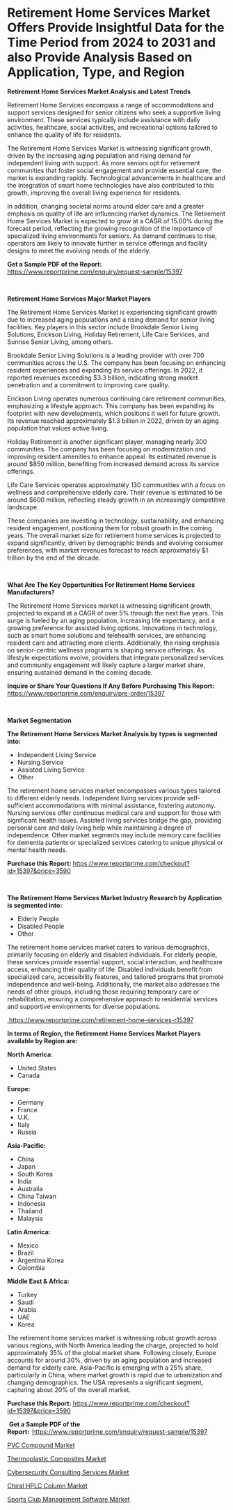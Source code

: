 <p><h1>Retirement Home Services Market Offers Provide Insightful Data for the Time Period from 2024 to 2031 and also Provide Analysis Based on Application, Type, and Region</h1></p><p><strong>Retirement Home Services Market Analysis and Latest Trends</strong></p>
<p><p>Retirement Home Services encompass a range of accommodations and support services designed for senior citizens who seek a supportive living environment. These services typically include assistance with daily activities, healthcare, social activities, and recreational options tailored to enhance the quality of life for residents. </p><p>The Retirement Home Services Market is witnessing significant growth, driven by the increasing aging population and rising demand for independent living with support. As more seniors opt for retirement communities that foster social engagement and provide essential care, the market is expanding rapidly. Technological advancements in healthcare and the integration of smart home technologies have also contributed to this growth, improving the overall living experience for residents.</p><p>In addition, changing societal norms around elder care and a greater emphasis on quality of life are influencing market dynamics. The Retirement Home Services Market is expected to grow at a CAGR of 15.00% during the forecast period, reflecting the growing recognition of the importance of specialized living environments for seniors. As demand continues to rise, operators are likely to innovate further in service offerings and facility designs to meet the evolving needs of the elderly.</p></p>
<p><strong>Get a Sample PDF of the Report:&nbsp;</strong> <a href="https://www.reportprime.com/enquiry/request-sample/15397?utm_campaign=1119&utm_medium=2&utm_source=Github&utm_content=ia&utm_term=25122024&utm_id=retirement-home-services">https://www.reportprime.com/enquiry/request-sample/15397</a></p>
<p>&nbsp;</p>
<p><strong>Retirement Home Services Major Market Players</strong></p>
<p><p>The Retirement Home Services Market is experiencing significant growth due to increased aging populations and a rising demand for senior living facilities. Key players in this sector include Brookdale Senior Living Solutions, Erickson Living, Holiday Retirement, Life Care Services, and Sunrise Senior Living, among others.</p><p>Brookdale Senior Living Solutions is a leading provider with over 700 communities across the U.S. The company has been focusing on enhancing resident experiences and expanding its service offerings. In 2022, it reported revenues exceeding $3.3 billion, indicating strong market penetration and a commitment to improving care quality.</p><p>Erickson Living operates numerous continuing care retirement communities, emphasizing a lifestyle approach. This company has been expanding its footprint with new developments, which positions it well for future growth. Its revenue reached approximately $1.3 billion in 2022, driven by an aging population that values active living.</p><p>Holiday Retirement is another significant player, managing nearly 300 communities. The company has been focusing on modernization and improving resident amenities to enhance appeal. Its estimated revenue is around $850 million, benefiting from increased demand across its service offerings.</p><p>Life Care Services operates approximately 130 communities with a focus on wellness and comprehensive elderly care. Their revenue is estimated to be around $600 million, reflecting steady growth in an increasingly competitive landscape.</p><p>These companies are investing in technology, sustainability, and enhancing resident engagement, positioning them for robust growth in the coming years. The overall market size for retirement home services is projected to expand significantly, driven by demographic trends and evolving consumer preferences, with market revenues forecast to reach approximately $1 trillion by the end of the decade.</p></p>
<p>&nbsp;</p>
<p><strong>What Are The Key Opportunities For Retirement Home Services Manufacturers?</strong></p>
<p><p>The Retirement Home Services market is witnessing significant growth, projected to expand at a CAGR of over 5% through the next five years. This surge is fueled by an aging population, increasing life expectancy, and a growing preference for assisted living options. Innovations in technology, such as smart home solutions and telehealth services, are enhancing resident care and attracting more clients. Additionally, the rising emphasis on senior-centric wellness programs is shaping service offerings. As lifestyle expectations evolve, providers that integrate personalized services and community engagement will likely capture a larger market share, ensuring sustained demand in the coming decade.</p></p>
<p><strong>Inquire or Share Your Questions If Any Before Purchasing This Report:</strong> <a href="https://www.reportprime.com/enquiry/pre-order/15397?utm_campaign=1119&utm_medium=2&utm_source=Github&utm_content=ia&utm_term=25122024&utm_id=retirement-home-services">https://www.reportprime.com/enquiry/pre-order/15397</a></p>
<p>&nbsp;</p>
<p><strong>Market Segmentation</strong></p>
<p><strong>The Retirement Home Services Market Analysis by types is segmented into:</strong></p>
<p><ul><li>Independent Living Service</li><li>Nursing Service</li><li>Assisted Living Service</li><li>Other</li></ul></p>
<p><p>The retirement home services market encompasses various types tailored to different elderly needs. Independent living services provide self-sufficient accommodations with minimal assistance, fostering autonomy. Nursing services offer continuous medical care and support for those with significant health issues. Assisted living services bridge the gap, providing personal care and daily living help while maintaining a degree of independence. Other market segments may include memory care facilities for dementia patients or specialized services catering to unique physical or mental health needs.</p></p>
<p><strong>Purchase this Report:&nbsp;</strong><a href="https://www.reportprime.com/checkout?id=15397&price=3590&utm_campaign=1119&utm_medium=2&utm_source=Github&utm_content=ia&utm_term=25122024&utm_id=retirement-home-services">https://www.reportprime.com/checkout?id=15397&price=3590</a></p>
<p>&nbsp;</p>
<p><strong>The Retirement Home Services Market Industry Research by Application is segmented into:</strong></p>
<p><ul><li>Elderly People</li><li>Disabled People</li><li>Other</li></ul></p>
<p><p>The retirement home services market caters to various demographics, primarily focusing on elderly and disabled individuals. For elderly people, these services provide essential support, social interaction, and healthcare access, enhancing their quality of life. Disabled individuals benefit from specialized care, accessibility features, and tailored programs that promote independence and well-being. Additionally, the market also addresses the needs of other groups, including those requiring temporary care or rehabilitation, ensuring a comprehensive approach to residential services and supportive environments for diverse populations.</p></p>
<p><a href="https://www.reportprime.com/retirement-home-services-r15397?utm_campaign=1119&utm_medium=2&utm_source=Github&utm_content=ia&utm_term=25122024&utm_id=retirement-home-services">&nbsp;https://www.reportprime.com/retirement-home-services-r15397</a></p>
<p><strong>In terms of Region, the Retirement Home Services Market Players available by Region are:</strong></p>
<p>
    <p> <strong> North America: </strong>
        <ul>
            <li>United States</li>
            <li>Canada</li>
        </ul>
        </p> 
    <p> <strong> Europe: </strong>
        <ul>
            <li>Germany</li>
            <li>France</li>
            <li>U.K.</li>
            <li>Italy</li>
            <li>Russia</li>
        </ul>
        </p> 
    <p> <strong> Asia-Pacific: </strong>
        <ul>
            <li>China</li>
            <li>Japan</li>
            <li>South Korea</li>
            <li>India</li>
            <li>Australia</li>
            <li>China Taiwan</li>
            <li>Indonesia</li>
            <li>Thailand</li>
            <li>Malaysia</li>
        </ul>
        </p> 
    <p> <strong> Latin America: </strong>
        <ul>
            <li>Mexico</li>
            <li>Brazil</li>
            <li>Argentina Korea</li>
            <li>Colombia</li>
        </ul>
        </p> 
    <p> <strong> Middle East & Africa: </strong>
        <ul>
            <li>Turkey</li>
            <li>Saudi</li>
            <li>Arabia</li>
            <li>UAE</li>
            <li>Korea</li>
        </ul>
    </p>
    </p>
<p><p>The retirement home services market is witnessing robust growth across various regions, with North America leading the charge, projected to hold approximately 35% of the global market share. Following closely, Europe accounts for around 30%, driven by an aging population and increased demand for elderly care. Asia-Pacific is emerging with a 25% share, particularly in China, where market growth is rapid due to urbanization and changing demographics. The USA represents a significant segment, capturing about 20% of the overall market.</p></p>
<p><strong>Purchase this Report: </strong><a href="https://www.reportprime.com/checkout?id=15397&price=3590&utm_campaign=1119&utm_medium=2&utm_source=Github&utm_content=ia&utm_term=25122024&utm_id=retirement-home-services">https://www.reportprime.com/checkout?id=15397&price=3590</a></p>
<p>&nbsp;<strong>Get a Sample PDF of the Report:&nbsp;&nbsp;</strong><a href="https://www.reportprime.com/enquiry/request-sample/15397?utm_campaign=1119&utm_medium=2&utm_source=Github&utm_content=ia&utm_term=25122024&utm_id=retirement-home-services">https://www.reportprime.com/enquiry/request-sample/15397</a></p>
<p><strong></strong></p>
<p><p><a href="https://www.linkedin.com/pulse/c-glance-reports-anmec?utm_campaign=1119&utm_medium=2&utm_source=Github&utm_content=ia&utm_term=25122024&utm_id=retirement-home-services">PVC Compound Market</a></p><p><a href="https://www.linkedin.com/pulse/examining-ups-downs-thermoplastic-composites-market-size-cause?utm_campaign=1119&utm_medium=2&utm_source=Github&utm_content=ia&utm_term=25122024&utm_id=retirement-home-services">Thermoplastic Composites Market</a></p><p><a href="https://github.com/irfadac/Market-Research-Report-List-5/blob/main/cybersecurity-consulting-services-market.md?utm_campaign=1119&utm_medium=2&utm_source=Github&utm_content=ia&utm_term=25122024&utm_id=retirement-home-services">Cybersecurity Consulting Services Market</a></p><p><a href="https://www.linkedin.com/pulse/chiral-hplc-column-industry-resonance-10-amplification-across-3742f?utm_campaign=1119&utm_medium=2&utm_source=Github&utm_content=ia&utm_term=25122024&utm_id=retirement-home-services">Chiral HPLC Column Market</a></p><p><a href="https://github.com/arnoldannice0/Market-Research-Report-List-1/blob/main/sports-club-management-software-market.md?utm_campaign=1119&utm_medium=2&utm_source=Github&utm_content=ia&utm_term=25122024&utm_id=retirement-home-services">Sports Club Management Software Market</a></p></p>